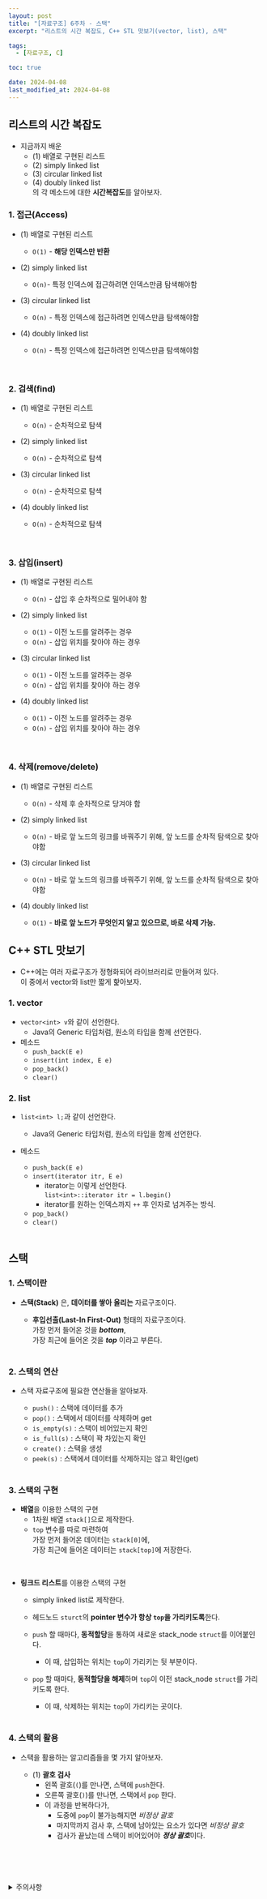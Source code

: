 ```yaml
---
layout: post
title: "[자료구조] 6주차 - 스택"
excerpt: "리스트의 시간 복잡도, C++ STL 맛보기(vector, list), 스택"

tags:
  - [자료구조, C]

toc: true

date: 2024-04-08
last_modified_at: 2024-04-08
---
```

## 리스트의 시간 복잡도
- 지금까지 배운 
  - (1) 배열로 구현된 리스트
  - (2) simply linked list
  - (3) circular linked list
  - (4) doubly linked list  
의 각 메소드에 대한 **시간복잡도**를 알아보자.  

### 1. 접근(Access)
- (1) 배열로 구현된 리스트
  - `O(1)` - **해당 인덱스만 반환**

- (2) simply linked list
  - `O(n)`- 특정 인덱스에 접근하려면 인덱스만큼 탐색해야함

- (3) circular linked list
  - `O(n)` - 특정 인덱스에 접근하려면 인덱스만큼 탐색해야함

- (4) doubly linked list
  - `O(n)` - 특정 인덱스에 접근하려면 인덱스만큼 탐색해야함  

<br>

### 2. 검색(find)
- (1) 배열로 구현된 리스트
  - `O(n)` - 순차적으로 탐색

- (2) simply linked list
  - `O(n)` - 순차적으로 탐색

- (3) circular linked list
  - `O(n)` - 순차적으로 탐색

- (4) doubly linked list
  - `O(n)` - 순차적으로 탐색

<br>

### 3. 삽입(insert)
- (1) 배열로 구현된 리스트
  - `O(n)` - 삽입 후 순차적으로 밀어내야 함

- (2) simply linked list
  - `O(1)` - 이전 노드를 알려주는 경우
  - `O(n)` - 삽입 위치를 찾아야 하는 경우

- (3) circular linked list
  - `O(1)` - 이전 노드를 알려주는 경우
  - `O(n)` - 삽입 위치를 찾아야 하는 경우

- (4) doubly linked list
  - `O(1)` - 이전 노드를 알려주는 경우
  - `O(n)` - 삽입 위치를 찾아야 하는 경우

<br>

### 4. 삭제(remove/delete)
- (1) 배열로 구현된 리스트
  - `O(n)` - 삭제 후 순차적으로 당겨야 함

- (2) simply linked list
  - `O(n)` - 바로 앞 노드의 링크를 바꿔주기 위해, 앞 노드를 순차적 탐색으로 찾아야함

- (3) circular linked list
  - `O(n)` - 바로 앞 노드의 링크를 바꿔주기 위해, 앞 노드를 순차적 탐색으로 찾아야함

- (4) doubly linked list
  - `O(1)` - **바로 앞 노드가 무엇인지 알고 있으므로, 바로 삭제 가능.**

## C++ STL 맛보기
- C++에는 여러 자료구조가 정형화되어 라이브러리로 만들어져 있다.  
이 중에서 vector와 list만 짧게 핥아보자.  

### 1. vector
- `vector<int> v`와 같이 선언한다. 
  - Java의 Generic 타입처럼, 원소의 타입을 함께 선언한다.   
- 메소드
  - `push_back(E e)`
  - `insert(int index, E e)`
  - `pop_back()`
  - `clear()`

### 2. list
- `list<int> l;`과 같이 선언한다.
  - Java의 Generic 타입처럼, 원소의 타입을 함께 선언한다.  
- 메소드
  - `push_back(E e)`
  - `insert(iterator itr, E e)`
    - iterator는 이렇게 선언한다.  
    `list<int>::iterator itr = l.begin()`
    - iterator를 원하는 인덱스까지 `++` 후 인자로 넘겨주는 방식.
  - `pop_back()`
  - `clear()`

  <br>

## 스택
### 1. 스택이란
- **스택(Stack)** 은, **데이터를 쌓아 올리는** 자료구조이다.  

  - **후입선출(Last-In First-Out)** 형태의 자료구조이다.  
  가장 먼저 들어온 것을 ***bottom***,  
  가장 최근에 들어온 것을 ***top*** 이라고 부른다.  

  <br>

### 2. 스택의 연산
- 스택 자료구조에 필요한 연산들을 알아보자.  

  - `push()` : 스택에 데이터를 추가
  - `pop()` : 스택에서 데이터를 삭제하며 get
  - `is_empty(s)` : 스택이 비어있는지 확인
  - `is_full(s)` : 스택이 꽉 차있는지 확인
  - `create()` : 스택을 생성
  - `peek(s)` : 스택에서 데이터를 삭제하지는 않고 확인(get)  

  <br>

### 3. 스택의 구현
- **배열**을 이용한 스택의 구현
  - 1차원 배열 `stack[]`으로 제작한다.  
  - `top` 변수를 따로 마련하여  
  가장 먼저 들어온 데이터는 `stack[0]`에,  
  가장 최근에 들어온 데이터는 `stack[top]`에 저장한다.  
<br>

- **링크드 리스트**를 이용한 스택의 구현
  - simply linked list로 제작한다.  
  - 헤드노드 `sturct`의 **pointer 변수가 항상 `top`을 가리키도록**한다.  
  - `push` 할 때마다, **동적할당**을 통하여 새로운 stack_node `struct`를 이어붙인다.
    - 이 때, 삽입하는 위치는 `top`이 가리키는 뒷 부분이다.  
  - `pop` 할 때마다, **동적할당을 해제**하며 `top`이 이전 stack_node `struct`를 가리키도록 한다.  
    - 이 때, 삭제하는 위치는 `top`이 가리키는 곳이다.  
    
    <br>

### 4. 스택의 활용
- 스택을 활용하는 알고리즘들을 몇 가지 알아보자.  

  - (1) **괄호 검사**
    - 왼쪽 괄호(`(`)를 만나면, 스택에 `push`한다.  
    - 오른쪽 괄호(`)`)를 만나면, 스택에서 `pop` 한다.  
    - 이 과정을 반복하다가,
      - 도중에 `pop`이 불가능해지면 *비정상 괄호*
      - 마지막까지 검사 후, 스택에 남아있는 요소가 있다면 *비정상 괄호*
      - 검사가 끝났는데 스택이 비어있어야 ***정상 괄호***이다. 

<br>
<br>
<br>
<br>
<details>
<summary>주의사항</summary>
<div markdown="1">

이 포스팅은 강원대학교 이다영 교수님의 자료구조 수업을 들으며 내용을 정리 한 것입니다.  
수업 내용에 대한 저작권은 교수님께 있으니,  
다른 곳으로의 무분별한 내용 복사를 자제해 주세요.

</div>
</details>